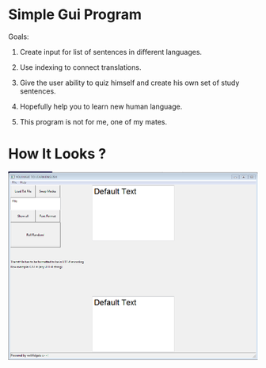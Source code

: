 # Simple Gui Program

Goals:

1. Create input for list of sentences in different languages.

2. Use indexing to connect translations.

3. Give the user ability to quiz himself and create his own set of study sentences.

4. Hopefully help you to learn new human language.

5. This program is not for me, one of my mates. 

# How It Looks ?

![A Snapshot](snapshot.png?raw=true "Snapshot")